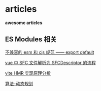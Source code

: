 # articles

<b> awesome articles </b>

## ES Modules 相关

[不兼容的 esm 和 cjs 规范 —— export default](./es%20module/不兼容的%20esm%20和%20cjs%20规范——export%20default.md)

[vue 中 SFC 文件解析为 SFCDescriptor 的流程](./vite/vue%20中%20SFC%20文件解析为%20SFCDescriptor%20的流程.md)

[vite HMR 实现原理分析](https://my.oschina.net/u/3024426/blog/4664400)

[算法-动态规划](https://blog.csdn.net/u013309870/article/details/75193592)
